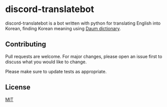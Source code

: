 # discord-translatebot
discord-translatebot is a bot written with python for translating English into Korean, finding Korean meaning using [Daum dictionary](https://dic.daum.net/).

## Contributing
Pull requests are welcome. For major changes, please open an issue first to discuss what you would like to change.

Please make sure to update tests as appropriate.

## License
[MIT](https://choosealicense.com/licenses/mit/)
